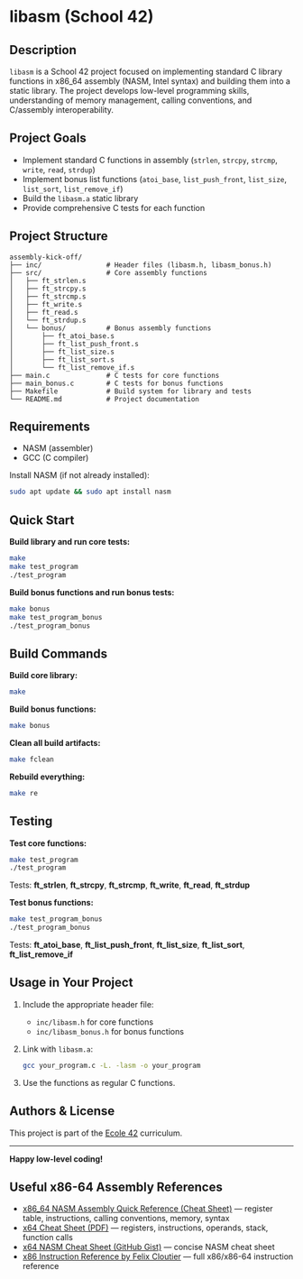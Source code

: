 # libasm (School 42)

## Description

`libasm` is a School 42 project focused on implementing standard C library functions in x86_64 assembly (NASM, Intel syntax) and building them into a static library. The project develops low-level programming skills, understanding of memory management, calling conventions, and C/assembly interoperability.

## Project Goals

- Implement standard C functions in assembly (`strlen`, `strcpy`, `strcmp`, `write`, `read`, `strdup`)
- Implement bonus list functions (`atoi_base`, `list_push_front`, `list_size`, `list_sort`, `list_remove_if`)
- Build the `libasm.a` static library
- Provide comprehensive C tests for each function

## Project Structure

```
assembly-kick-off/
├── inc/                # Header files (libasm.h, libasm_bonus.h)
├── src/                # Core assembly functions
│   ├── ft_strlen.s
│   ├── ft_strcpy.s
│   ├── ft_strcmp.s
│   ├── ft_write.s
│   ├── ft_read.s
│   └── ft_strdup.s
│   └── bonus/          # Bonus assembly functions
│       ├── ft_atoi_base.s
│       ├── ft_list_push_front.s
│       ├── ft_list_size.s
│       ├── ft_list_sort.s
│       └── ft_list_remove_if.s
├── main.c              # C tests for core functions
├── main_bonus.c        # C tests for bonus functions
├── Makefile            # Build system for library and tests
└── README.md           # Project documentation
```

## Requirements

- NASM (assembler)
- GCC (C compiler)

Install NASM (if not already installed):

```sh
sudo apt update && sudo apt install nasm
```

## Quick Start

**Build library and run core tests:**

```sh
make
make test_program
./test_program
```

**Build bonus functions and run bonus tests:**

```sh
make bonus
make test_program_bonus
./test_program_bonus
```

## Build Commands

**Build core library:**

```sh
make
```

**Build bonus functions:**

```sh
make bonus
```

**Clean all build artifacts:**

```sh
make fclean
```

**Rebuild everything:**

```sh
make re
```

## Testing

**Test core functions:**

```sh
make test_program
./test_program
```

Tests: **ft_strlen**, **ft_strcpy**, **ft_strcmp**, **ft_write**, **ft_read**, **ft_strdup**

**Test bonus functions:**

```sh
make test_program_bonus
./test_program_bonus
```

Tests: **ft_atoi_base**, **ft_list_push_front**, **ft_list_size**, **ft_list_sort**, **ft_list_remove_if**

## Usage in Your Project

1. Include the appropriate header file:

   - `inc/libasm.h` for core functions
   - `inc/libasm_bonus.h` for bonus functions

2. Link with `libasm.a`:

   ```sh
   gcc your_program.c -L. -lasm -o your_program
   ```

3. Use the functions as regular C functions.

## Authors & License

This project is part of the [Ecole 42](https://42.fr/) curriculum.

---

**Happy low-level coding!**

## Useful x86-64 Assembly References

- [x86_64 NASM Assembly Quick Reference (Cheat Sheet)](https://www.cs.uaf.edu/2017/fall/cs301/reference/x86_64.html) — register table, instructions, calling conventions, memory, syntax
- [x64 Cheat Sheet (PDF)](https://cs.brown.edu/courses/cs033/docs/guides/x64_cheatsheet.pdf) — registers, instructions, operands, stack, function calls
- [x64 NASM Cheat Sheet (GitHub Gist)](https://gist.github.com/justinian/385c70347db8aca7ba93e87db90fc9a6) — concise NASM cheat sheet
- [x86 Instruction Reference by Felix Cloutier](https://www.felixcloutier.com/x86/) — full x86/x86-64 instruction reference
